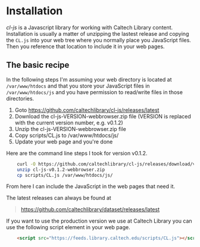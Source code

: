 
# Installation

*cl-js* is a Javascript library for working with Caltech Library
content.  Installation is usually a matter of unzipping the lastest
release and copying the `CL.js` into your web tree where you normally
place you JavaScript files. Then you reference that location to include
it in your web pages.


## The basic recipe

In the following steps I'm assuming your web directory is
located at `/var/www/htdocs` and that you store your JavaScript
files in `/var/www/htdocs/js` and you have permission to read/write
files in those directories.

1. Goto https://github.com/caltechlibrary/cl-js/releases/latest 
2. Download the cl-js-VERSION-webbrowser.zip file (VERSION is replaced with the current version number, e.g. v0.1.2)
3. Unzip the cl-js-VERSION-webbrowser.zip file
4. Copy scripts/CL.js to /var/www/htdocs/js/
5. Update your web page and you're done

Here are the command line steps I took for version v0.1.2.


```bash
    curl -O https://github.com/caltechlibrary/cl-js/releases/download/v0.1.2/cl-js-v0.1.2-webbrowser.zip
    unzip cl-js-v0.1.2-webbrowser.zip
    cp scripts/CL.js /var/www/htdocs/js/
```

From here I can include the JavaScript in the web pages that need it.


The latest releases can always be found at 

>    https://github.com/caltechlibrary/dataset/releases/latest

If you want to use the production version we use at
Caltech Library you can use the following script element in
your web page.

```html
    <script src="https://feeds.library.caltech.edu/scripts/CL.js"></script>
```
